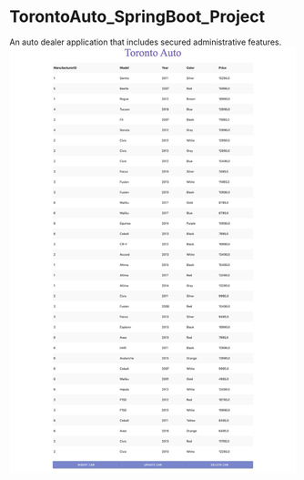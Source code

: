 # TorontoAuto_SpringBoot_Project
An auto dealer application that includes secured administrative features.
![](screencapture-localhost-8080-2020-09-22-23_04_45.png)
